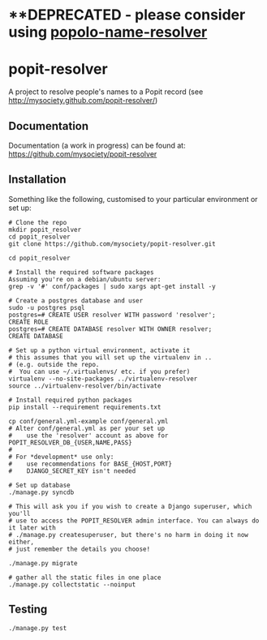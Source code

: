 # **DEPRECATED - please consider using  [popolo-name-resolver](https://github.com/mysociety/popolo-name-resolver**)

popit-resolver
==============


A project to resolve people's names to a Popit record (see
<http://mysociety.github.com/popit-resolver/>)

Documentation
-------------
Documentation (a work in progress) can be found at: https://github.com/mysociety/popit-resolver

Installation
------------

Something like the following, customised to your particular environment or set up:

    # Clone the repo
    mkdir popit_resolver
    cd popit_resolver
    git clone https://github.com/mysociety/popit-resolver.git

    cd popit_resolver

    # Install the required software packages
    Assuming you're on a debian/ubuntu server:
    grep -v '#' conf/packages | sudo xargs apt-get install -y

    # Create a postgres database and user
    sudo -u postgres psql
    postgres=# CREATE USER resolver WITH password 'resolver';
    CREATE ROLE
    postgres=# CREATE DATABASE resolver WITH OWNER resolver;
    CREATE DATABASE

    # Set up a python virtual environment, activate it
    # this assumes that you will set up the virtualenv in ..
    # (e.g. outside the repo.
    #  You can use ~/.virtualenvs/ etc. if you prefer)
    virtualenv --no-site-packages ../virtualenv-resolver
    source ../virtualenv-resolver/bin/activate

    # Install required python packages
    pip install --requirement requirements.txt

    cp conf/general.yml-example conf/general.yml
    # Alter conf/general.yml as per your set up
    #    use the 'resolver' account as above for POPIT_RESOLVER_DB_{USER,NAME,PASS}
    #
    # For *development* use only:
    #    use recommendations for BASE_{HOST,PORT}
    #    DJANGO_SECRET_KEY isn't needed

    # Set up database
    ./manage.py syncdb

    # This will ask you if you wish to create a Django superuser, which you'll
    # use to access the POPIT_RESOLVER admin interface. You can always do it later with
    # ./manage.py createsuperuser, but there's no harm in doing it now either,
    # just remember the details you choose!

    ./manage.py migrate

    # gather all the static files in one place
    ./manage.py collectstatic --noinput

Testing
-------

    ./manage.py test
